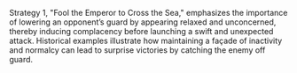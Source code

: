 Strategy 1, "Fool the Emperor to Cross the Sea," emphasizes the importance of lowering an opponent’s guard by appearing relaxed and unconcerned, thereby inducing complacency before launching a swift and unexpected attack. Historical examples illustrate how maintaining a façade of inactivity and normalcy can lead to surprise victories by catching the enemy off guard.
